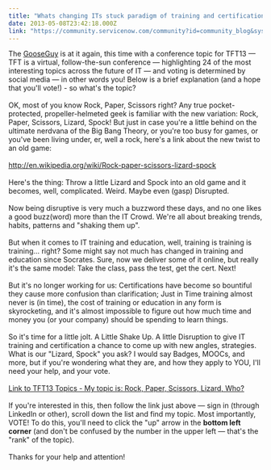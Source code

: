 ```yaml
---
title: "Whats changing ITs stuck paradigm of training and certification"
date: 2013-05-08T23:42:18.000Z
link: "https://community.servicenow.com/community?id=community_blog&sys_id=cf6caea1dbd0dbc01dcaf3231f96195a"
---
```

<p>The <a title="k-external-small" class="jive-link-external-small" href="http://community.servicenow.com/blog/seanpmcclean/woman-goose-and-parking-lot-itil-real-world" rel="nofollow" target="_blank">GooseGuy</a> is at it again, this time with a conference topic for TFT13 — TFT is a virtual, follow-the-sun conference — highlighting 24 of the most interesting topics across the future of IT — and voting is determined by social media — in other words you! Below is a brief explanation (and a hope that you'll vote!) - so what's the topic?<br/><br/>OK, most of you know Rock, Paper, Scissors right? Any true pocket-protected, propeller-helmeted geek is familiar with the new variation: Rock, Paper, Scissors, Lizard, Spock! But just in case you're a little behind on the ultimate nerdvana of the Big Bang Theory, or you're too busy for games, or you've been living under, er, well a rock, here's a link about the new twist to an old game:<br/> <br/><a title="k-external-small" class="jive-link-external-small" href="http://en.wikipedia.org/wiki/Rock-paper-scissors-lizard-spock" rel="nofollow" target="_blank">http://en.wikipedia.org/wiki/Rock-paper-scissors-lizard-spock</a><br/> <br/>Here's the thing: Throw a little Lizard and Spock into an old game and it becomes, well, complicated. Weird. Maybe even (gasp) Disrupted.<br/> <br/>Now being disruptive is very much a buzzword these days, and no one likes a good buzz(word) more than the IT Crowd. We're all about breaking trends, habits, patterns and "shaking them up". <br/> <br/>But when it comes to IT training and education, well, training is training is training… right? Some might say not much has changed in training and education since Socrates. Sure, now we deliver some of it online, but really it's the same model: Take the class, pass the test, get the cert. Next! <br/> <br/>But it's no longer working for us: Certifications have become so bountiful they cause more confusion than clarification; Just in Time training almost never is (in time), the cost of training or education in any form is skyrocketing, and it's almost impossible to figure out how much time and money you (or your company) should be spending to learn things.<br/> <br/>So it's time for a little jolt. A Little Shake Up. A little Disruption to give IT training and certification a chance to come up with new angles, strategies. What is our "Lizard, Spock" you ask? I would say Badges, MOOCs, and more, but if you're wondering what they are, and how they apply to YOU, I'll need your help, and your vote.<br/><br/><a title="k-external-small" class="jive-link-external-small" href="http://list.ly/list/2OV-tft13-18613?feature=trendingk" rel="nofollow" target="_blank">Link to TFT13 Topics - My topic is: Rock, Paper, Scissors, Lizard, Who?</a><br/><br/>If you're interested in this, then follow the link just above — sign in (through LinkedIn or other), scroll down the list and find my topic. Most importantly, VOTE! To do this, you'll need to click the "up" arrow in the <strong>bottom left corner</strong> (and don't be confused by the number in the upper left — that's the "rank" of the topic).<br/><br/>Thanks for your help and attention!</p>